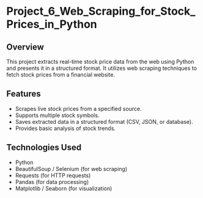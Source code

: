 # Project_6_Web_Scraping_for_Stock_Prices_in_Python 
      
## Overview 
This project extracts real-time stock price data from the web using Python and presents it in a structured format. It utilizes web scraping techniques to fetch stock prices from a financial website.  
     
## Features 
- Scrapes live stock prices from a specified source. 
- Supports multiple stock symbols.
- Saves extracted data in a structured format (CSV, JSON, or database). 
- Provides basic analysis of stock trends.

## Technologies Used
- Python
- BeautifulSoup / Selenium (for web scraping)
- Requests (for HTTP requests)
- Pandas (for data processing)
- Matplotlib / Seaborn (for visualization)


